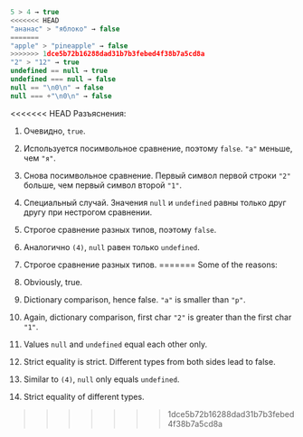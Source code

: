 

```js no-beautify
5 > 4 → true
<<<<<<< HEAD
"ананас" > "яблоко" → false
=======
"apple" > "pineapple" → false
>>>>>>> 1dce5b72b16288dad31b7b3febed4f38b7a5cd8a
"2" > "12" → true
undefined == null → true
undefined === null → false
null == "\n0\n" → false
null === +"\n0\n" → false
```

<<<<<<< HEAD
Разъяснения:

1. Очевидно, `true`.
2. Используется посимвольное сравнение, поэтому `false`. `"а"` меньше, чем `"я"`.
3. Снова посимвольное сравнение. Первый символ первой строки `"2"` больше, чем первый символ второй `"1"`.
4. Специальный случай. Значения `null` и `undefined` равны только друг другу при нестрогом сравнении.
5. Строгое сравнение разных типов, поэтому `false`.
6. Аналогично `(4)`, `null` равен только `undefined`.
7. Строгое сравнение разных типов.
=======
Some of the reasons:

1. Obviously, true.
2. Dictionary comparison, hence false. `"a"` is smaller than `"p"`.
3. Again, dictionary comparison, first char `"2"` is greater than the first char `"1"`.
4. Values `null` and `undefined` equal each other only.
5. Strict equality is strict. Different types from both sides lead to false.
6. Similar to `(4)`, `null` only equals `undefined`.
7. Strict equality of different types.
>>>>>>> 1dce5b72b16288dad31b7b3febed4f38b7a5cd8a
